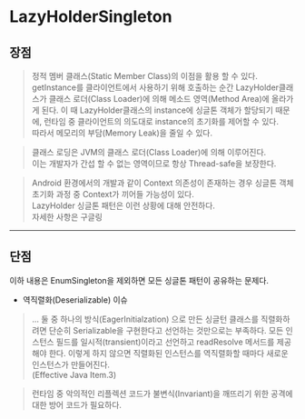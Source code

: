 # LazyHolderSingleton

## 장점
> 정적 멤버 클래스(Static Member Class)의 이점을 활용 할 수 있다.  
> getInstance를 클라이언트에서 사용하기 위해 호출하는 순간 
> LazyHolder클래스가 클래스 로더(Class Loader)에 의해 메소드 영역(Method Area)에 올라가게 된다.
> 이 때 LazyHolder클래스의 instance에 싱글톤 객체가 할당되기 때문에,
> 런타임 중 클라이언트의 의도대로 instance의 초기화를 제어할 수 있다.  
> 따라서 메모리의 부담(Memory Leak)을 줄일 수 있다.
           
> 클래스 로딩은 JVM의 클래스 로더(Class Loader)에 의해 이루어진다.  
> 이는 개발자가 간섭 할 수 없는 영역이므로 항상 Thread-safe을 보장한다.

> Android 환경에서의 개발과 같이 Context 의존성이 존재하는 경우
> 싱글톤 객체 초기화 과정 중 Context가 끼어들 가능성이 있다.  
> LazyHolder 싱글톤 패턴은 이런 상황에 대해 안전하다.  
> 자세한 사항은 구글링

----------------------------------------

## 단점
이하 내용은 EnumSingleton을 제외하면 모든 싱글톤 패턴이 공유하는 문제다.

- 역직렬화(Deserializable) 이슈
> ... 둘 중 하나의 방식(EagerInitialzation) 으로 만든 싱글턴 클래스를 직렬화하려면 단순히 Serializable을
> 구현한다고 선언하는 것만으로는 부족하다. 모든 인스턴스 필드를 일시적(transient)이라고 선언하고
> readResolve 메서드를 제공해야 한다. 이렇게 하지 않으면 직렬화된 인스턴스를 역직렬화할 때마다
> 새로운 인스턴스가 만들어진다.  
> (Effective Java Item.3)

>런타임 중 악의적인 리플렉션 코드가 불변식(Invariant)을 깨뜨리기 위한 공격에 대한 방어 코드가 필요하다.